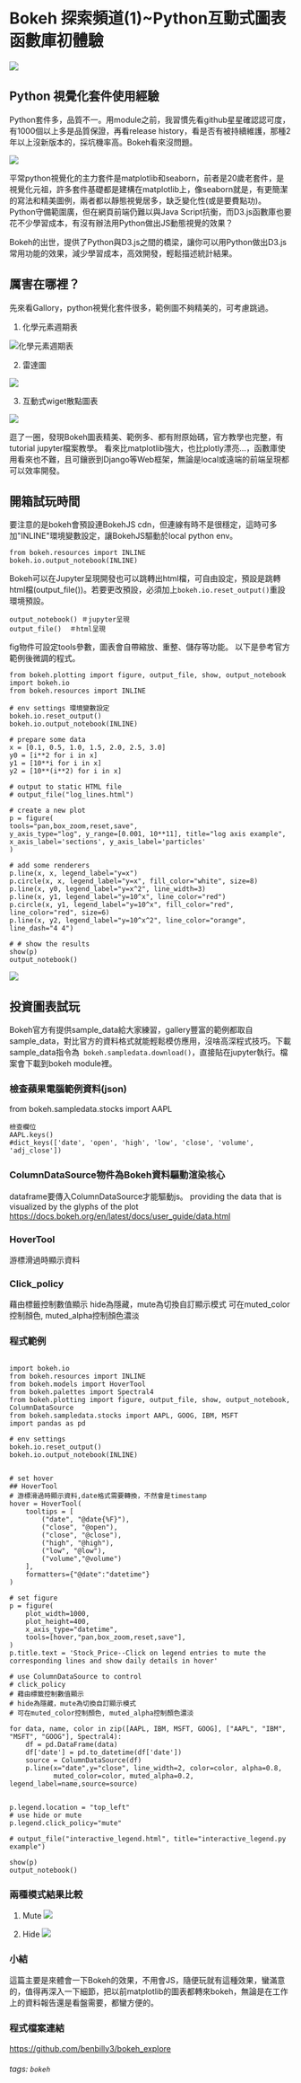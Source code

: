 # Bokeh 探索頻道(1)~Python互動式圖表函數庫初體驗
![](https://i.imgur.com/05S59sz.png)

## Python 視覺化套件使用經驗
Python套件多，品質不一。用module之前，我習慣先看github星星確認認可度，有1000個以上多是品質保證，再看release history，看是否有被持續維護，那種2年以上沒新版本的，採坑機率高。Bokeh看來沒問題。

![](https://i.imgur.com/y3p5KBo.png)

平常python視覺化的主力套件是matplotlib和seaborn，前者是20歲老套件，是視覺化元祖，許多套件基礎都是建構在matplotlib上，像seaborn就是，有更簡潔的寫法和精美圖例，兩者都以靜態視覺居多，缺乏變化性(或是要費點功)。
Python守備範圍廣，但在網頁前端仍難以與Java Script抗衡，而D3.js函數庫也要花不少學習成本，有沒有辦法用Python做出JS動態視覺的效果？

Bokeh的出世，提供了Python與D3.js之間的橋梁，讓你可以用Python做出D3.js常用功能的效果，減少學習成本，高效開發，輕鬆描述統計結果。

## 厲害在哪裡？
先來看Gallory，python視覺化套件很多，範例圖不夠精美的，可考慮跳過。
1. 化學元素週期表

![化學元素週期表](https://i.imgur.com/81XiMAU.png)

2. 雷達圖

![](https://i.imgur.com/hMPxBgq.png)

3. 互動式wiget散點圖表

![](https://i.imgur.com/9vnv8yZ.png)

逛了一圈，發現Bokeh圖表精美、範例多、都有附原始碼，官方教學也完整，有tutorial jupyter檔案教學。
看來比matplotlib強大，也比plotly漂亮...，函數庫使用看來也不難，且可鑲嵌到Django等Web框架，無論是local或遠端的前端呈現都可以效率開發。

## 開箱試玩時間

要注意的是bokeh會預設連BokehJS cdn，但連線有時不是很穩定，這時可多加"INLINE"環境變數設定，讓BokehJS驅動於local python env。

```
from bokeh.resources import INLINE
bokeh.io.output_notebook(INLINE)
```

Bokeh可以在Jupyter呈現開發也可以跳轉出html檔，可自由設定，預設是跳轉html檔(output_file())。若要更改預設，必須加上`bokeh.io.reset_output()`重設環境預設。

```
output_notebook() ＃jupyter呈現
output_file()  ＃html呈現
```

fig物件可設定tools參數，圖表會自帶縮放、重整、儲存等功能。
以下是參考官方範例後微調的程式。
```
from bokeh.plotting import figure, output_file, show, output_notebook
import bokeh.io
from bokeh.resources import INLINE

# env settings 環境變數設定
bokeh.io.reset_output()
bokeh.io.output_notebook(INLINE)

# prepare some data
x = [0.1, 0.5, 1.0, 1.5, 2.0, 2.5, 3.0]
y0 = [i**2 for i in x]
y1 = [10**i for i in x]
y2 = [10**(i**2) for i in x]

# output to static HTML file
# output_file("log_lines.html")

# create a new plot
p = figure(
tools="pan,box_zoom,reset,save",
y_axis_type="log", y_range=[0.001, 10**11], title="log axis example",
x_axis_label='sections', y_axis_label='particles'
)

# add some renderers
p.line(x, x, legend_label="y=x")
p.circle(x, x, legend_label="y=x", fill_color="white", size=8)
p.line(x, y0, legend_label="y=x^2", line_width=3)
p.line(x, y1, legend_label="y=10^x", line_color="red")
p.circle(x, y1, legend_label="y=10^x", fill_color="red", line_color="red", size=6)
p.line(x, y2, legend_label="y=10^x^2", line_color="orange", line_dash="4 4")

# # show the results
show(p)
output_notebook() 
```

![](https://i.imgur.com/cK9ZFBB.png)

## 投資圖表試玩

Bokeh官方有提供sample_data給大家練習，gallery豐富的範例都取自sample_data，對比官方的資料格式就能輕鬆模仿應用，沒啥高深程式技巧。下載sample_data指令為` bokeh.sampledata.download()`，直接貼在jupyter執行。檔案會下載到bokeh module裡。

### 檢查蘋果電腦範例資料(json)
from bokeh.sampledata.stocks import AAPL
```
檢查欄位
AAPL.keys()
#dict_keys(['date', 'open', 'high', 'low', 'close', 'volume', 'adj_close'])
```

### ColumnDataSource物件為Bokeh資料驅動渲染核心

dataframe要傳入ColumnDataSource才能驅動js。
providing the data that is visualized by the glyphs of the plot
https://docs.bokeh.org/en/latest/docs/user_guide/data.html

### HoverTool

游標滑過時顯示資料

### Click_policy

藉由標籤控制數值顯示
hide為隱藏，mute為切換自訂顯示模式
可在muted_color控制顏色, muted_alpha控制顏色濃淡

### 程式範例
```

import bokeh.io
from bokeh.resources import INLINE
from bokeh.models import HoverTool
from bokeh.palettes import Spectral4
from bokeh.plotting import figure, output_file, show, output_notebook, ColumnDataSource
from bokeh.sampledata.stocks import AAPL, GOOG, IBM, MSFT
import pandas as pd

# env settings
bokeh.io.reset_output()
bokeh.io.output_notebook(INLINE)


# set hover
## HoverTool
# 游標滑過時顯示資料,date格式需要轉換，不然會是timestamp
hover = HoverTool(
    tooltips = [
        ("date", "@date{%F}"),
        ("close", "@open"),
        ("close", "@close"),
        ("high", "@high"),
        ("low", "@low"),
        ("volume","@volume")
    ], 
    formatters={"@date":"datetime"}
)

# set figure
p = figure(
    plot_width=1000, 
    plot_height=400, 
    x_axis_type="datetime",
    tools=[hover,"pan,box_zoom,reset,save"],
)
p.title.text = 'Stock_Price--Click on legend entries to mute the corresponding lines and show daily details in hover'

# use ColumnDataSource to control
# click_policy
# 藉由標籤控制數值顯示
# hide為隱藏，mute為切換自訂顯示模式
# 可在muted_color控制顏色, muted_alpha控制顏色濃淡

for data, name, color in zip([AAPL, IBM, MSFT, GOOG], ["AAPL", "IBM", "MSFT", "GOOG"], Spectral4):
    df = pd.DataFrame(data)
    df['date'] = pd.to_datetime(df['date'])
    source = ColumnDataSource(df)
    p.line(x="date",y="close", line_width=2, color=color, alpha=0.8,
           muted_color=color, muted_alpha=0.2, legend_label=name,source=source)


p.legend.location = "top_left"
# use hide or mute
p.legend.click_policy="mute"

# output_file("interactive_legend.html", title="interactive_legend.py example")

show(p)
output_notebook() 
```

### 兩種模式結果比較
1. Mute
![](https://i.imgur.com/xkQhfUt.png)

2. Hide
![](https://i.imgur.com/fKmVrH1.png)


### 小結

這篇主要是來體會一下Bokeh的效果，不用會JS，隨便玩就有這種效果，蠻滿意的，值得再深入一下細節，把以前matplotlib的圖表都轉來bokeh，無論是在工作上的資料報告還是看盤需要，都蠻方便的。

### 程式檔案連結
https://github.com/benbilly3/bokeh_explore

###### tags: `bokeh`
















